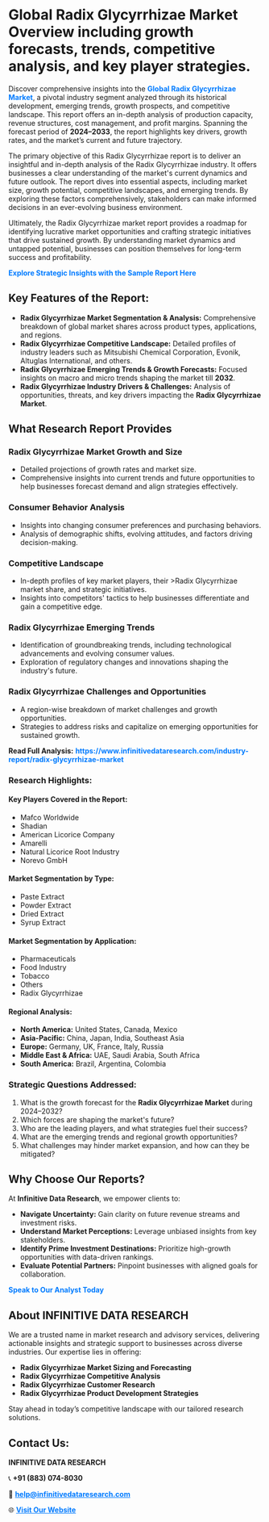 <h1>Global Radix Glycyrrhizae Market Overview including growth forecasts, trends, competitive analysis, and key player strategies.</h1>
<p>
Discover comprehensive insights into the 
<a href="https://www.infinitivedataresearch.com/industry-report/radix-glycyrrhizae-market" rel="dofollow" style="color: #007BFF; text-decoration: none;"><strong>Global Radix Glycyrrhizae Market</strong></a>, a pivotal industry segment analyzed through its historical development, emerging trends, growth prospects, and competitive landscape. This report offers an in-depth analysis of production capacity, revenue structures, cost management, and profit margins. Spanning the forecast period of <strong>2024–2033</strong>, the report highlights key drivers, growth rates, and the market’s current and future trajectory.
</p>
<p>
The primary objective of this Radix Glycyrrhizae report is to deliver an insightful and in-depth analysis of the Radix Glycyrrhizae industry. It offers businesses a clear understanding of the market's current dynamics and future outlook. The report dives into essential aspects, including market size, growth potential, competitive landscapes, and emerging trends. By exploring these factors comprehensively, stakeholders can make informed decisions in an ever-evolving business environment.
</p>
<p>
Ultimately, the Radix Glycyrrhizae market report provides a roadmap for identifying lucrative market opportunities and crafting strategic initiatives that drive sustained growth. By understanding market dynamics and untapped potential, businesses can position themselves for long-term success and profitability.
</p>
<p>
<a href="https://www.infinitivedataresearch.com/request-sample/reportId=103701" style="color: #007BFF; text-decoration: none;"><strong>Explore Strategic Insights with the Sample Report Here</strong></a>
</p>

<h2>Key Features of the Report:</h2>
<ul>
<li><strong>Radix Glycyrrhizae Market Segmentation & Analysis:</strong> Comprehensive breakdown of global market shares across product types, applications, and regions.</li>
<li><strong>Radix Glycyrrhizae Competitive Landscape:</strong> Detailed profiles of industry leaders such as Mitsubishi Chemical Corporation, Evonik, Altuglas International, and others.</li>
<li><strong>Radix Glycyrrhizae Emerging Trends & Growth Forecasts:</strong> Focused insights on macro and micro trends shaping the market till <strong>2032</strong>.</li>
<li><strong>Radix Glycyrrhizae Industry Drivers & Challenges:</strong> Analysis of opportunities, threats, and key drivers impacting the <strong>Radix Glycyrrhizae Market</strong>.</li>
</ul>

<h2>What Research Report Provides</h2>
<h3>Radix Glycyrrhizae Market Growth and Size</h3>
<ul>
<li>Detailed projections of growth rates and market size.</li>
<li>Comprehensive insights into current trends and future opportunities to help businesses forecast demand and align strategies effectively.</li>
</ul>

<h3>Consumer Behavior Analysis</h3>
<ul>
<li>Insights into changing consumer preferences and purchasing behaviors.</li>
<li>Analysis of demographic shifts, evolving attitudes, and factors driving decision-making.</li>
</ul>

<h3>Competitive Landscape</h3>
<ul>
<li>In-depth profiles of key market players, their >Radix Glycyrrhizae market share, and strategic initiatives.</li>
<li>Insights into competitors' tactics to help businesses differentiate and gain a competitive edge.</li>
</ul>

<h3>Radix Glycyrrhizae Emerging Trends</h3>
<ul>
<li>Identification of groundbreaking trends, including technological advancements and evolving consumer values.</li>
<li>Exploration of regulatory changes and innovations shaping the industry's future.</li>
</ul>

<h3>Radix Glycyrrhizae Challenges and Opportunities</h3>
<ul>
<li>A region-wise breakdown of market challenges and growth opportunities.</li>
<li>Strategies to address risks and capitalize on emerging opportunities for sustained growth.</li>
</ul>
<p><strong>Read Full Analysis:</strong> <a href="https://www.infinitivedataresearch.com/industry-report/radix-glycyrrhizae-market" rel="dofollow" style="color: #007BFF; text-decoration: none;"><strong>https://www.infinitivedataresearch.com/industry-report/radix-glycyrrhizae-market</strong></a></p>
<h3>Research Highlights:</h3>
<h4>Key Players Covered in the Report:</h4>
<ul><li>Mafco Worldwide</li><li>Shadian</li><li>American Licorice Company</li><li>Amarelli</li><li>Natural Licorice Root Industry</li><li>Norevo GmbH</li></ul>
<h4>Market Segmentation by Type:</h4>
<ul><li>Paste Extract</li><li>Powder Extract</li><li>Dried Extract</li><li>Syrup Extract</li></ul>
<h4>Market Segmentation by Application:</h4>
<ul><li>Pharmaceuticals</li><li>Food Industry</li><li>Tobacco</li><li>Others</li><li>Radix Glycyrrhizae</li></ul>

<h4>Regional Analysis:</h4>
<ul>
<li><strong>North America:</strong> United States, Canada, Mexico</li>
<li><strong>Asia-Pacific:</strong> China, Japan, India, Southeast Asia</li>
<li><strong>Europe:</strong> Germany, UK, France, Italy, Russia</li>
<li><strong>Middle East & Africa:</strong> UAE, Saudi Arabia, South Africa</li>
<li><strong>South America:</strong> Brazil, Argentina, Colombia</li>
</ul>

<h3>Strategic Questions Addressed:</h3>
<ol>
<li>What is the growth forecast for the <strong>Radix Glycyrrhizae Market</strong> during 2024–2032?</li>
<li>Which forces are shaping the market's future?</li>
<li>Who are the leading players, and what strategies fuel their success?</li>
<li>What are the emerging trends and regional growth opportunities?</li>
<li>What challenges may hinder market expansion, and how can they be mitigated?</li>
</ol>

<h2>Why Choose Our Reports?</h2>
<p>At <strong>Infinitive Data Research</strong>, we empower clients to:</p>
<ul>
<li><strong>Navigate Uncertainty:</strong> Gain clarity on future revenue streams and investment risks.</li>
<li><strong>Understand Market Perceptions:</strong> Leverage unbiased insights from key stakeholders.</li>
<li><strong>Identify Prime Investment Destinations:</strong> Prioritize high-growth opportunities with data-driven rankings.</li>
<li><strong>Evaluate Potential Partners:</strong> Pinpoint businesses with aligned goals for collaboration.</li>
</ul>
<p><a href="https://www.infinitivedataresearch.com/industry-report/radix-glycyrrhizae-market" rel="dofollow" style="color: #007BFF; text-decoration: none;"><strong>Speak to Our Analyst Today</strong></a></p>

<h2>About INFINITIVE DATA RESEARCH</h2>
<p>We are a trusted name in market research and advisory services, delivering actionable insights and strategic support to businesses across diverse industries. Our expertise lies in offering:</p>
<ul>
<li><strong>Radix Glycyrrhizae Market Sizing and Forecasting</strong></li>
<li><strong>Radix Glycyrrhizae Competitive Analysis</strong></li>
<li><strong>Radix Glycyrrhizae Customer Research</strong></li>
<li><strong>Radix Glycyrrhizae Product Development Strategies</strong></li>
</ul>
<p>Stay ahead in today’s competitive landscape with our tailored research solutions.</p>

<h2>Contact Us:</h2>
<p><strong>INFINITIVE DATA RESEARCH</strong></p>
<p>📞 <strong>+91 (883) 074-8030</strong></p>
<p>📧 <strong><a href="mailto:help@infinitivedataresearch.com" style="color: #007BFF;">help@infinitivedataresearch.com</a></strong></p>
<p>🌐 <strong><a href="https://www.infinitivedataresearch.com" rel="dofollow" style="color: #007BFF;">Visit Our Website</a></strong></p>
